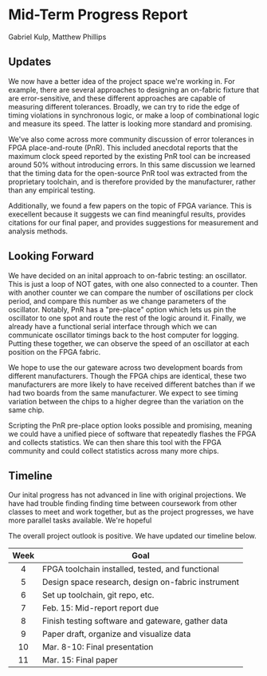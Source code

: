 # Mid-Term Progress Report
Gabriel Kulp, Matthew Phillips

## Updates
We now have a better idea of the project space we're working in.
For example, there are several approaches to designing an on-fabric fixture that are error-sensitive, and these different approaches are capable of measuring different tolerances.
Broadly, we can try to ride the edge of timing violations in synchronous logic, or make a loop of combinational logic and measure its speed.
The latter is looking more standard and promising.

We've also come across more community discussion of error tolerances in FPGA place-and-route (PnR).
This included anecdotal reports that the maximum clock speed reported by the existing PnR tool can be increased around 50% without introducing errors.
In this same discussion we learned that the timing data for the open-source PnR tool was extracted from the proprietary toolchain, and is therefore provided by the manufacturer, rather than any empirical testing.

Additionally, we found a few papers on the topic of FPGA variance.
This is execellent because it suggests we can find meaningful results, provides citations for our final paper, and provides suggestions for measurement and analysis methods. 

## Looking Forward
We have decided on an inital approach to on-fabric testing: an oscillator.
This is just a loop of NOT gates, with one also connected to a counter.
Then with another counter we can compare the number of oscillations per clock period, and compare this number as we change parameters of the oscillator.
Notably, PnR has a "pre-place" option which lets us pin the oscillator to one spot and route the rest of the logic around it.
Finally, we already have a functional serial interface through which we can communicate oscillator timings back to the host computer for logging.
Putting these together, we can observe the speed of an oscillator at each position on the FPGA fabric. 

We hope to use the our gateware across two development boards from different manufacturers.
Though the FPGA chips are identical, these two manufacturers are more likely to have received different batches than if we had two boards from the same manufacturer.
We expect to see timing variation between the chips to a higher degree than the variation on the same chip.

Scripting the PnR pre-place option looks possible and promising, meaning we could have a unified piece of software that repeatedly flashes the FPGA and collects statistics.
We can then share this tool with the FPGA community and could collect statistics across many more chips.

## Timeline
Our inital progress has not advanced in line with original projections.
We have had trouble finding finding time between coursework from other classes to meet and work together, but as the project progresses, we have more parallel tasks available.
We're hopeful 

The overall project outlook is positive.
We have updated our timeline below.

| Week | Goal                                               |
|:----:|----------------------------------------------------|
|   4  | FPGA toolchain installed, tested, and functional   |
|   5  | Design space research, design on-fabric instrument |
|   6  | Set up toolchain, git repo, etc.                   |
|   7  | Feb. 15: Mid-report report due                     |
|   8  | Finish testing software and gateware, gather data  |
|   9  | Paper draft, organize and visualize data           |
|  10  | Mar. 8-10: Final presentation                      |
|  11  | Mar. 15: Final paper                               |

